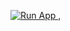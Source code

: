 [![Run App <Subedi>, <Aayush>](https://github.com/Aayush0003/GithubActions/actions/workflows/ci.yml/badge.svg)](https://github.com/Aayush0003/GithubActions/actions/workflows/ci.yml)
